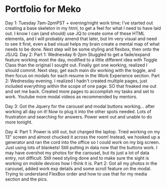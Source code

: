 # Portfolio for Meko
Day 1: Tuesday 7am-2pmPST + evening/night work time;
    I've started out creating a base skeleton in my html, to get a feel for what I need to have laid out. I know I can (and should) use JQ to create some of these HTML elements, and I will probably amend that later, but Im very visual and need to see it first, even a bad visual helps my brain create a mental map of what needs to be done. Next step will be some styling and flexbox, then onto the JS/JQ. 
Day 2: Part 1: Wednesday 6-2pm Stuggled to get a fade/expand feature working most the day, modified to a little different idea with Toggle Class than the original I sought out. Finally got one working, realized I should commit. Next step, get each main div working with the toggle, and then focus on modals for each resume in the Work Experience section.
    Part 2: Wednesday evening. I realized I hadn't created multiple pages, just included everything within the scope of one page. SO that freaked me out and set me back. Created more pages to accomplish my tasks and set to work. Youtube more modal videos as recommended by mentors. 

Day 3: Got the Jquery for the carousel and modal buttons working... after 
    working all day on it! Now to plug it into the other spots needed. Lots of frustration and searching for answers. Power went out and unable to do more tonight.

Day 4: Part 1: Power is still out, but charged the laptop. Tried working on my 13" screen and almost chucked it across the room! Instead, we hooked up a generator and ran the cord into the office so I could work on my big screen. Just using lots of blankets! Still putting in data now that the buttons work. I may have overshot my photos for the carousel, but its just a lot of data entry, not difficult. Still need styling done and to make sure the sight is working on mobile devices how I think it is. 
    Part 2: Got all my photos in the carousel, added work exp details and some scroll feature on the modal. Trying to understand FlexBox order and how to use that for my media section and the pics.